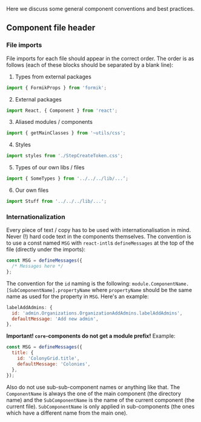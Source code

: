 Here we discuss some general component conventions and best practices.

## Component file header

### File imports
File imports for each file should appear in the correct order. The order is as follows (each of these blocks should be separated by a blank line):

1) Types from external packages
```js static
import { FormikProps } from 'formik';
```

2) External packages
```js static
import React, { Component } from 'react';
```

3) Aliased modules / components
```js static
import { getMainClasses } from '~utils/css';
```

4) Styles
```js static
import styles from './StepCreateToken.css';
```

5) Types of our own libs / files
```js static
import { SomeTypes } from '../../../lib/...‘;
```

6) Our own files
```js static
import Stuff from '../../../lib/...';
```

### Internationalization

Every piece of text / copy has to be used with internationalisation in mind. Never (!) hard code text in the components themselves. The convention is to use a const named `MSG` with `react-intl`s `defineMessages` at the top of the file (directly under the imports):

```js static
const MSG = defineMessages({
  /* Messages here */
};
```

The convention for the `id` naming is the following: `module.ComponentName.[SubComponentName].propertyName` where `propertyName` should be the same name as used for the property in `MSG`. Here's an example:

```js static
labelAddAdmins: {
  id: 'admin.Organizations.OrganizationAddAdmins.labelAddAdmins',
  defaultMessage: 'Add new admin',
},
```

**Important! `core`-components do not get a module prefix!** Example:

```js static
const MSG = defineMessages({
  title: {
    id: 'ColonyGrid.title',
    defaultMessage: 'Colonies',
  },
});
```

Also do not use sub-sub-component names or anything like that. The `ComponentName` is always the one of the main component (the directory name) and the `SubComponentName` is the name of the current component (the current file). `SubComponentName` is only applied in sub-components (the ones which have a different name from the main one).
